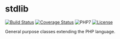 # stdlib

[![Build Status](https://travis-ci.org/vaniocz/stdlib.svg?branch=master)](https://travis-ci.org/vaniocz/stdlib)
[![Coverage Status](https://coveralls.io/repos/github/vaniocz/stdlib/badge.svg?branch=master)](https://coveralls.io/github/vaniocz/stdlib?branch=master)
![PHP7](https://img.shields.io/badge/php-7-6B7EB9.svg)
[![License](https://poser.pugx.org/vanio/stdlib/license)](https://packagist.org/packages/vanio/stdlib)

General purpose classes extending the PHP language.
